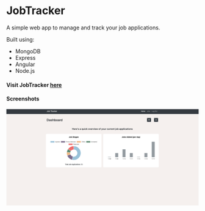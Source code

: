 # JobTracker

A simple web app to manage and track your job applications.

Built using:

* MongoDB
* Express
* Angular
* Node.js

#### Visit JobTracker [here](jobapptack.heroku.com)

#### Screenshots
![Text](/src/assets/dashboard.png?raw=true)
